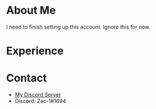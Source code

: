 # About Me
I need to finish setting up this account. Ignore this for now.

# Experience

# Contact
 - [My Discord Server](https://discord.gg/bt7WDRKC)
 - Discord: Zac-1#1694
